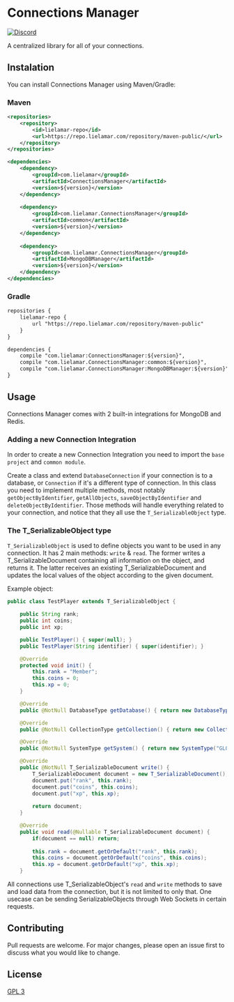 # Connections Manager
[![Discord](https://img.shields.io/discord/416652224505184276?color=%235865F2&label=Join%20My%20Discord)](https://discord.gg/NzgBrqR)

A centralized library for all of your connections.

## Instalation
You can install Connections Manager using Maven/Gradle:

### Maven
```xml
<repositories>
    <repository>
        <id>lielamar-repo</id>
        <url>https://repo.lielamar.com/repository/maven-public/</url>
    </repository>
</repositories>

<dependencies>
    <dependency>
        <groupId>com.lielamar</groupId>
        <artifactId>ConnectionsManager</artifactId>
        <version>${version}</version>
    </dependency>
    
    <dependency>
        <groupId>com.lielamar.ConnectionsManager</groupId>
        <artifactId>common</artifactId>
        <version>${version}</version>
    </dependency>
    
    <dependency>
        <groupId>com.lielamar.ConnectionsManager</groupId>
        <artifactId>MongoDBManager</artifactId>
        <version>${version}</version>
    </dependency>
</dependencies>
```

### Gradle
```xml
repositories {
    lielamar-repo {
        url "https://repo.lielamar.com/repository/maven-public"
    }
}

dependencies {
    compile "com.lielamar:ConnectionsManager:${version}",
    compile "com.lielamar.ConnectionsManager:common:${version}",
    compile "com.lielamar.ConnectionsManager:MongoDBManager:${version}"
}
```

## Usage
Connections Manager comes with 2 built-in integrations for MongoDB and Redis.

### Adding a new Connection Integration
In order to create a new Connection Integration you need to import the `base project` and `common module`.

Create a class and extend `DatabaseConnection` if your connection is to a database, or `Connection` if it's a different type of connection.
In this class you need to implement multiple methods, most notably `getObjectByIdentifier`, `getAllObjects`, `saveObjectByIdentifier` and `deleteObjectByIdentifier`.
Those methods will handle everything related to your connection, and notice that they all use the `T_SerializableObject` type.

### The T_SerializableObject type
`T_SerializableObject` is used to define objects you want to be used in any connection.
It has 2 main methods: `write` & `read`. The former writes a T_SerializableDocument containing all information on the object, and returns it.
The latter receives an existing T_SerializableDocument and updates the local values of the object according to the given document.

Example object:
```java
public class TestPlayer extends T_SerializableObject {

    public String rank;
    public int coins;
    public int xp;

    public TestPlayer() { super(null); }
    public TestPlayer(String identifier) { super(identifier); }

    @Override
    protected void init() {
        this.rank = "Member";
        this.coins = 0;
        this.xp = 0;
    }

    @Override
    public @NotNull DatabaseType getDatabase() { return new DatabaseType("Test"); }

    @Override
    public @NotNull CollectionType getCollection() { return new CollectionType("Test"); }

    @Override
    public @NotNull SystemType getSystem() { return new SystemType("GLOBAL"); }

    @Override
    public @NotNull T_SerializableDocument write() {
        T_SerializableDocument document = new T_SerializableDocument();
        document.put("rank", this.rank);
        document.put("coins", this.coins);
        document.put("xp", this.xp);
        
        return document;
    }

    @Override
    public void read(@Nullable T_SerializableDocument document) {
        if(document == null) return;
        
        this.rank = document.getOrDefault("rank", this.rank);
        this.coins = document.getOrDefault("coins", this.coins);
        this.xp = document.getOrDefault("xp", this.xp);
    }
```

All connections use T_SerializableObject's `read` and `write` methods to save and load data from the connection, but it is not limited to only that.
One usecase can be sending SerializableObjects through Web Sockets in certain requests.

## Contributing
Pull requests are welcome. For major changes, please open an issue first to discuss what you would like to change.

## License
[GPL 3](https://choosealicense.com/licenses/agpl-3.0/)
